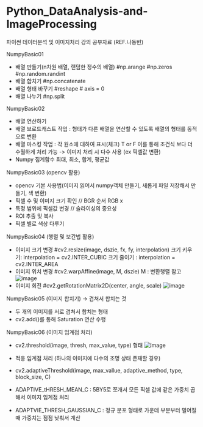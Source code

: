 # Python_DataAnalysis-and-ImageProcessing

파이썬 데이터분석 및 이미지처리 강의 공부자료 (REF.나동빈)

NumpyBasic01 
- 배열 만들기(n차원 배열, 랜덤한 정수의 배열)
#np.arange #np.zeros #np.random.randint
- 배열 합치기 #np.concatenate
- 배열 형태 바꾸기
#reshape # axis = 0
- 배열 나누기
#np.split

NumpyBasic02
- 배열 연산하기
- 배열 브로드캐스트 작업 : 형태가 다른 배열을 연산할 수 있도록 배열의 형태를 동적으로 변환
- 배열 마스킹 작업 : 각 원소에 대하여 표시(체크) T or F
이를 통해 조건식 보다 더 수월하게 처리 가능 -> 이미지 처리 시 다수 사용 (ex 픽셀값 변환)
- Numpy 집계함수
최대, 최소, 합계, 평균값

NumpyBasic03 (opencv 활용)
- opencv 기본 사용법(이미지 읽어서 numpy객체 만들기, 새롭게 파일 저장해서 만들기, 색 변환)
- 픽셀 수 및 이미지 크기 확인 // BGR 순서 RGB x
- 특정 범위에 픽셀값 변경 // 슬라이싱의 중요성
- ROI 추출 및 복사
- 픽셀 별로 색상 다루기

NumpyBasic04 (행렬 및 보간법 활용)
- 이미지 크기 변경 #cv2.resize(image, dszie, fx, fy, interpolation)
      크기 키우기: interpolation = cv2.INTER_CUBIC
      크기 줄이기 : interpolation = cv2.INTER_AREA
- 이미지 위치 변경 #cv2.warpAffine(image, M, dszie)
      M : 변환행렬 참고
![image](https://github.com/koojahyeob/Python_DataAnalysis-and-ImageProcessing/assets/70992152/8cc5ee34-bcb0-4b54-95eb-44b5de48c6c7)
- 이미지 회전 #cv2.getRotationMatrix2D(center, angle, scale)
![image](https://github.com/koojahyeob/Python_DataAnalysis-and-ImageProcessing/assets/70992152/e448c545-9d79-4788-8cbf-821f536259e8)

NumpyBasic05 (이미지 합치기) -> 겹쳐서 합치는 것
- 두 개의 이미지를 서로 겹쳐서 합치는 형태
- cv2.add()를 통해 Saturation 연산 수행

NumpyBasic06 (이미지 임계점 처리) 
- cv2.threshold(image, thresh, max_value, type) 형태
![image](https://github.com/koojahyeob/Python_DataAnalysis-and-ImageProcessing/assets/70992152/a5aeb0fa-d024-4261-9350-91974abfe9db)


- 적응 임계점 처리 (하나의 이미지에 다수의 조명 상태 존재할 경우)
- cv2.adaptiveThreshold(image, max_vallue, adaptive_method, type, block_size, C)
- ADAPTIVE_tHRESH_MEAN_C : 5BY5로 쪼개서 모든 픽셀 값에 같은 가중치 곱해서 이미지 임계점 처리
- ADAPTVIE_THRESH_GAUSSIAN_C : 정규 분포 형태로 가운데 부분부터 멀어질 때 가중치는 점점 낮춰서 계산

